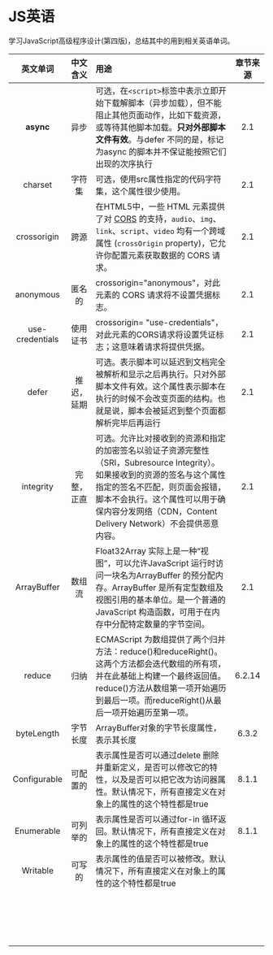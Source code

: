 # JS英语

学习JavaScript高级程序设计(第四版)，总结其中的用到相关英语单词。



|    英文单词     |  中文含义  | 用途                                                         | 章节来源 |
| :-------------: | :--------: | :----------------------------------------------------------- | :------: |
|    **async**    |    异步    | 可选，在`<script>`标签中表示立即开始下载解脚本（异步加载），但不能阻止其他页面动作，比如下载资源，或等待其他脚本加载。**只对外部脚本文件有效**。与defer 不同的是，标记为async 的脚本并不保证能按照它们出现的次序执行 |   2.1    |
|     charset     |   字符集   | 可选，使用src属性指定的代码字符集，这个属性很少使用。        |   2.1    |
|   crossorigin   |    跨源    | 在HTML5中，一些 HTML 元素提供了对 [CORS](https://developer.mozilla.org/en-US/docs/HTTP/Access_control_CORS) 的支持，`audio`、`img`、`link`、`script`、`video` 均有一个跨域属性 (`crossOrigin` property)，它允许你配置元素获取数据的 CORS 请求。 |   2.1    |
|    anonymous    |   匿名的   | crossorigin="anonymous"，对此元素的 CORS 请求将不设置凭据标志。 |   2.1    |
| use-credentials |  使用证书  | crossorigin= "use-credentials"，对此元素的CORS请求将设置凭证标志；这意味着请求将提供凭据。 |   2.1    |
|      defer      | 推迟，延期 | 可选。表示脚本可以延迟到文档完全被解析和显示之后再执行。只对外部脚本文件有效。这个属性表示脚本在执行的时候不会改变页面的结构。也就是说，脚本会被延迟到整个页面都解析完毕后再运行 |   2.1    |
|    integrity    | 完整，正直 | 可选。允许比对接收到的资源和指定的加密签名以验证子资源完整性（SRI，Subresource Integrity）。如果接收到的资源的签名与这个属性指定的签名不匹配，则页面会报错，脚本不会执行。这个属性可以用于确保内容分发网络（CDN，Content Delivery Network）不会提供恶意内容。 |   2.1    |
|   ArrayBuffer   |   数组流   | Float32Array 实际上是一种“视图”，可以允许JavaScript 运行时访问一块名为ArrayBuffer 的预分配内存。ArrayBuffer 是所有定型数组及视图引用的基本单位。是一个普通的JavaScript 构造函数，可用于在内存中分配特定数量的字节空间。 |   2.1    |
|     reduce      |    归纳    | ECMAScript 为数组提供了两个归并方法：reduce()和reduceRight()。这两个方法都会迭代数组的所有项，并在此基础上构建一个最终返回值。reduce()方法从数组第一项开始遍历到最后一项。而reduceRight()从最后一项开始遍历至第一项。 |  6.2.14  |
|   byteLength    |  字节长度  | ArrayBuffer对象的字节长度属性，表示其长度                    |  6.3.2   |
|  Configurable   |  可配置的  | 表示属性是否可以通过delete 删除并重新定义，是否可以修改它的特性，以及是否可以把它改为访问器属性。默认情况下，所有直接定义在对象上的属性的这个特性都是true |  8.1.1   |
|   Enumerable    |  可列举的  | 表示属性是否可以通过for-in 循环返回。默认情况下，所有直接定义在对象上的属性的这个特性都是true |  8.1.1   |
|    Writable     |   可写的   | 表示属性的值是否可以被修改。默认情况下，所有直接定义在对象上的属性的这个特性都是true |          |
|                 |            |                                                              |          |
|                 |            |                                                              |          |
|                 |            |                                                              |          |
|                 |            |                                                              |          |
|                 |            |                                                              |          |
|                 |            |                                                              |          |
|                 |            |                                                              |          |
|                 |            |                                                              |          |
|                 |            |                                                              |          |
|                 |            |                                                              |          |
|                 |            |                                                              |          |
|                 |            |                                                              |          |
|                 |            |                                                              |          |
|                 |            |                                                              |          |
|                 |            |                                                              |          |
|                 |            |                                                              |          |
|                 |            |                                                              |          |
|                 |            |                                                              |          |



